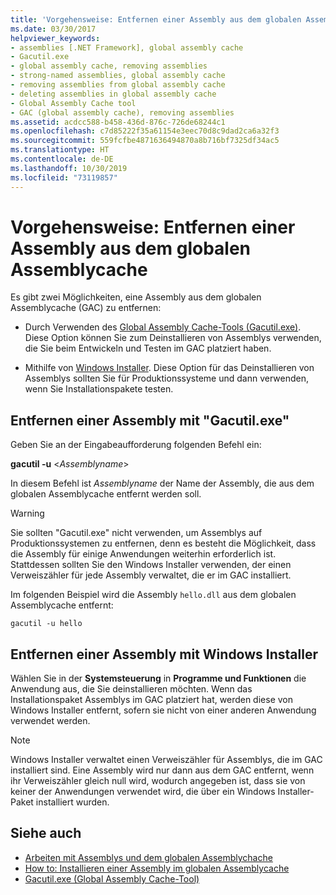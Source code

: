 ```yaml
---
title: 'Vorgehensweise: Entfernen einer Assembly aus dem globalen Assemblycache'
ms.date: 03/30/2017
helpviewer_keywords:
- assemblies [.NET Framework], global assembly cache
- Gacutil.exe
- global assembly cache, removing assemblies
- strong-named assemblies, global assembly cache
- removing assemblies from global assembly cache
- deleting assemblies in global assembly cache
- Global Assembly Cache tool
- GAC (global assembly cache), removing assemblies
ms.assetid: acdcc588-b458-436d-876c-726de68244c1
ms.openlocfilehash: c7d85222f35a61154e3eec70d8c9dad2ca6a32f3
ms.sourcegitcommit: 559fcfbe4871636494870a8b716bf7325df34ac5
ms.translationtype: HT
ms.contentlocale: de-DE
ms.lasthandoff: 10/30/2019
ms.locfileid: "73119857"
---
```

# <a name="how-to-remove-an-assembly-from-the-global-assembly-cache"></a>Vorgehensweise: Entfernen einer Assembly aus dem globalen Assemblycache

Es gibt zwei Möglichkeiten, eine Assembly aus dem globalen Assemblycache (GAC) zu entfernen:

- Durch Verwenden des [Global Assembly Cache-Tools (Gacutil.exe)](../tools/gacutil-exe-gac-tool.md). Diese Option können Sie zum Deinstallieren von Assemblys verwenden, die Sie beim Entwickeln und Testen im GAC platziert haben.

- Mithilfe von [Windows Installer](/windows/desktop/Msi/windows-installer-portal). Diese Option für das Deinstallieren von Assemblys sollten Sie für Produktionssysteme und dann verwenden, wenn Sie Installationspakete testen.

## <a name="removing-an-assembly-with-gacutilexe"></a>Entfernen einer Assembly mit "Gacutil.exe"

Geben Sie an der Eingabeaufforderung folgenden Befehl ein:

**gacutil -u** \<*Assemblyname*>

In diesem Befehl ist *Assemblyname* der Name der Assembly, die aus dem globalen Assemblycache entfernt werden soll.

> [!WARNING]
> Sie sollten "Gacutil.exe" nicht verwenden, um Assemblys auf Produktionssystemen zu entfernen, denn es besteht die Möglichkeit, dass die Assembly für einige Anwendungen weiterhin erforderlich ist. Stattdessen sollten Sie den Windows Installer verwenden, der einen Verweiszähler für jede Assembly verwaltet, die er im GAC installiert.

Im folgenden Beispiel wird die Assembly `hello.dll` aus dem globalen Assemblycache entfernt:

```console
gacutil -u hello
```

## <a name="removing-an-assembly-with-windows-installer"></a>Entfernen einer Assembly mit Windows Installer

Wählen Sie in der **Systemsteuerung** in **Programme und Funktionen** die Anwendung aus, die Sie deinstallieren möchten. Wenn das Installationspaket Assemblys im GAC platziert hat, werden diese von Windows Installer entfernt, sofern sie nicht von einer anderen Anwendung verwendet werden.

> [!NOTE]
> Windows Installer verwaltet einen Verweiszähler für Assemblys, die im GAC installiert sind. Eine Assembly wird nur dann aus dem GAC entfernt, wenn ihr Verweiszähler gleich null wird, wodurch angegeben ist, dass sie von keiner der Anwendungen verwendet wird, die über ein Windows Installer-Paket installiert wurden.

## <a name="see-also"></a>Siehe auch

- [Arbeiten mit Assemblys und dem globalen Assemblychache](working-with-assemblies-and-the-gac.md)
- [How to: Installieren einer Assembly im globalen Assemblycache](install-assembly-into-gac.md)
- [Gacutil.exe (Global Assembly Cache-Tool)](../tools/gacutil-exe-gac-tool.md)
